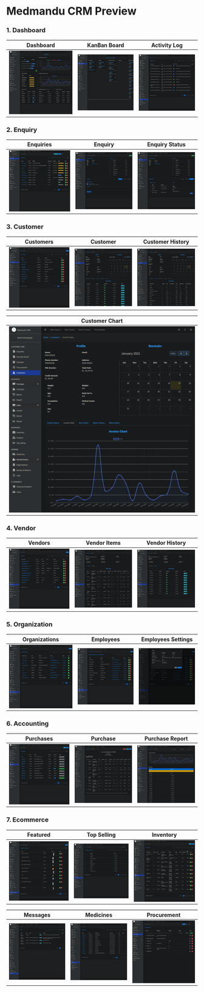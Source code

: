 # Medmandu CRM Preview

### 1. Dashboard

| Dashboard | KanBan Board | Activity Log |
|-----------|--------------|--------------|
|![Dashboard](./crm.medmandu.life_.png)|![KanBan Board](./kanban-board.png) |![Activity Log](./logs.png) |

### 2. Enquiry

| Enquiries | Enquiry | Enquiry Status |
|-----------|---------|----------------|
|![Enquiries](./enquiries.png)|![Enquiry](./enquiry.png) |![Enquiry Status](./enquiry_status.png) |

### 3. Customer

| Customers | Customer | Customer History |
|-----------|----------|------------------|
|![Customers](./customers.png)|![Customer](./customer.png) |![Customer History](./customer_history.png) |

| Customer Chart |
|----------------|
|![Customer Chart](./customer_chart.png)|

### 4. Vendor

| Vendors | Vendor Items | Vendor History |
|---------|--------------|----------------|
|![Vendors](./vendor.png)|![Vendor Items](./vendor_items.png) |![Vendor History](./vendor_history.png) |

### 5. Organization

| Organizations | Employees | Employees Settings |
|---------------|-----------|--------------------|
|![Organizations](./organizations.png)|![Employees](./employees.png) |![Employees Settings](./employees_settings.png) |

### 6. Accounting

| Purchases | Purchase | Purchase Report |
|-----------|----------|-----------------|
|![Purchases](./purchases.png)|![Purchase](./purchases_60016b795bd73b00121ffee5.png) |![Purchase Report](./purchases_report.png) |


### 7. Ecommerce

| Featured | Top Selling | Inventory |
|----------|-------------|-----------|
|![Featured](./featured.png)|![Top Selling](./topselling.png) |![Inventory](./inventory.png) |

| Messages | Medicines | Procurement |
|----------|-----------|-------------|
|![Messages](./messages.png)|![Medicines](./medicines.png) |![Procurement](./procurement.png) |
